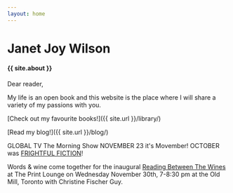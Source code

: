 ```yaml
---
layout: home
---
```


# Janet Joy Wilson

#### {{ site.about }}

Dear reader,

My life is an open book and this website is the place where I will share a variety of my passions with you.

[Check out my favourite books!]({{ site.url }}/library/)

[Read my blog!]({{ site.url }}/blog/)

<i class="fa fa-television" aria-hidden="true"></i> GLOBAL TV The Morning Show NOVEMBER 23 it's Movember!
OCTOBER was [FRIGHTFUL FICTION](http://globalnews.ca/video/3015433/the-best-spooky-books-to-read-this-month )!

<i class="fa fa-ticket" aria-hidden="true"></i> Words & wine come together for the inaugural [Reading Between The Wines](http://www.oldmilltoronto.com/?post_type=gp_event&p=10664&preview=true) at The Print Lounge on Wednesday November 30th, 7-8:30 pm at the Old Mill, Toronto with Christine Fischer Guy.
